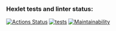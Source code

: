 ### Hexlet tests and linter status:
[![Actions Status](https://github.com/M1kolkus/php-project-lvl3/workflows/hexlet-check/badge.svg)](https://github.com/M1kolkus/php-project-lvl3/actions)
[![tests](https://github.com/M1kolkus/php-project-lvl3/actions/workflows/tests.yml/badge.svg)](https://github.com/M1kolkus/php-project-lvl3/actions/workflows/tests.yml)
[![Maintainability](https://api.codeclimate.com/v1/badges/85e2d7ccd53d9b11ae13/maintainability)](https://codeclimate.com/github/M1kolkus/php-project-lvl3/maintainability)

